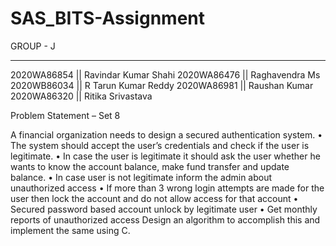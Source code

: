 # SAS_BITS-Assignment

GROUP - J
********
2020WA86854 || Ravindar Kumar Shahi
2020WA86476 || Raghavendra Ms
2020WB86034 || R Tarun Kumar Reddy
2020WA86981 || Raushan Kumar
2020WA86320 || Ritika Srivastava 



Problem Statement – Set 8 

A financial organization needs to design a secured authentication system. 
•	The system should accept the user’s credentials and check if the user is legitimate. 
•	In case the user is legitimate it should ask the user whether he wants to know the account balance, make fund transfer and update balance. 
•	In case user is not legitimate inform the admin about unauthorized access
•	If more than 3 wrong login attempts are made for the user then lock the account and do not allow access for that account
•	Secured password based account unlock by legitimate user
•	Get monthly reports of unauthorized access
Design an algorithm to accomplish this and implement the same using C.
